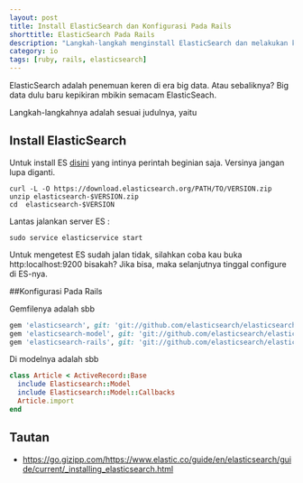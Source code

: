 ```yaml
---
layout: post
title: Install ElasticSearch dan Konfigurasi Pada Rails
shorttitle: ElasticSearch Pada Rails
description: "Langkah-langkah menginstall ElasticSearch dan melakukan konfigurasi pada Rails"
category: io
tags: [ruby, rails, elasticsearch]
---
```


ElasticSearch adalah penemuan keren di era big data. Atau sebaliknya? Big data dulu baru kepikiran mbikin semacam ElasticSeach.

Langkah-langkahnya adalah sesuai judulnya, yaitu


## Install ElasticSearch

Untuk install ES [disini](https:/go.gizipp.com/https://www.elastic.co/guide/en/elasticsearch/guide/current/_installing_elasticsearch.html) yang intinya perintah beginian saja. Versinya jangan lupa diganti.

    curl -L -O https://download.elasticsearch.org/PATH/TO/VERSION.zip
    unzip elasticsearch-$VERSION.zip
    cd  elasticsearch-$VERSION

Lantas jalankan server ES :

    sudo service elasticservice start

Untuk mengetest ES sudah jalan tidak, silahkan coba kau buka http:localhost:9200 bisakah? Jika bisa, maka selanjutnya tinggal configure di ES-nya.

##Konfigurasi Pada Rails



Gemfilenya adalah sbb

```ruby
gem 'elasticsearch', git: 'git://github.com/elasticsearch/elasticsearch-ruby.git'
gem 'elasticsearch-model', git: 'git://github.com/elasticsearch/elasticsearch-rails.git'
gem 'elasticsearch-rails', git: 'git://github.com/elasticsearch/elasticsearch-rails.git'
```
Di modelnya adalah sbb

```ruby
class Article < ActiveRecord::Base
  include Elasticsearch::Model
  include Elasticsearch::Model::Callbacks
  Article.import
end
```

## Tautan

- https://go.gizipp.com/https://www.elastic.co/guide/en/elasticsearch/guide/current/_installing_elasticsearch.html
